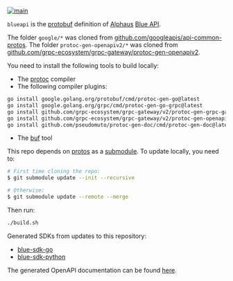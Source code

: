 [![main](https://github.com/alphauslabs/blueapi/actions/workflows/main.yml/badge.svg)](https://github.com/alphauslabs/blueapi/actions/workflows/main.yml)

`blueapi` is the [protobuf](https://developers.google.com/protocol-buffers) definition of [Alphaus](https://alphaus.cloud/) [Blue API](https://alphauslabs.github.io/docs/blueapi/overview/).

The folder `google/*` was cloned from [github.com/googleapis/api-common-protos](https://github.com/googleapis/api-common-protos). The folder `protoc-gen-openapiv2/*` was cloned from [github.com/grpc-ecosystem/grpc-gateway/protoc-gen-openapiv2](https://github.com/grpc-ecosystem/grpc-gateway/tree/master/protoc-gen-openapiv2).

You need to install the following tools to build locally:

* The [protoc](https://grpc.io/docs/protoc-installation/) compiler
* The following compiler plugins:

```bash
go install google.golang.org/protobuf/cmd/protoc-gen-go@latest
go install google.golang.org/grpc/cmd/protoc-gen-go-grpc@latest
go install github.com/grpc-ecosystem/grpc-gateway/v2/protoc-gen-grpc-gateway@latest
go install github.com/grpc-ecosystem/grpc-gateway/v2/protoc-gen-openapiv2@latest
go install github.com/pseudomuto/protoc-gen-doc/cmd/protoc-gen-doc@latest
```

* The [buf](https://docs.buf.build/installation) tool

This repo depends on [protos](https://github.com/alphauslabs/protos) as a [submodule](https://git-scm.com/book/en/v2/Git-Tools-Submodules). To update locally, you need to:

```bash
# First time cloning the repo:
$ git submodule update --init --recursive

# Otherwise:
$ git submodule update --remote --merge
```

Then run:

```bash
./build.sh
```

Generated SDKs from updates to this repository:

* [blue-sdk-go](https://github.com/alphauslabs/blue-sdk-go)
* [blue-sdk-python](https://github.com/alphauslabs/blue-sdk-python)

The generated OpenAPI documentation can be found [here](https://alphauslabs.github.io/blueapidocs/).
